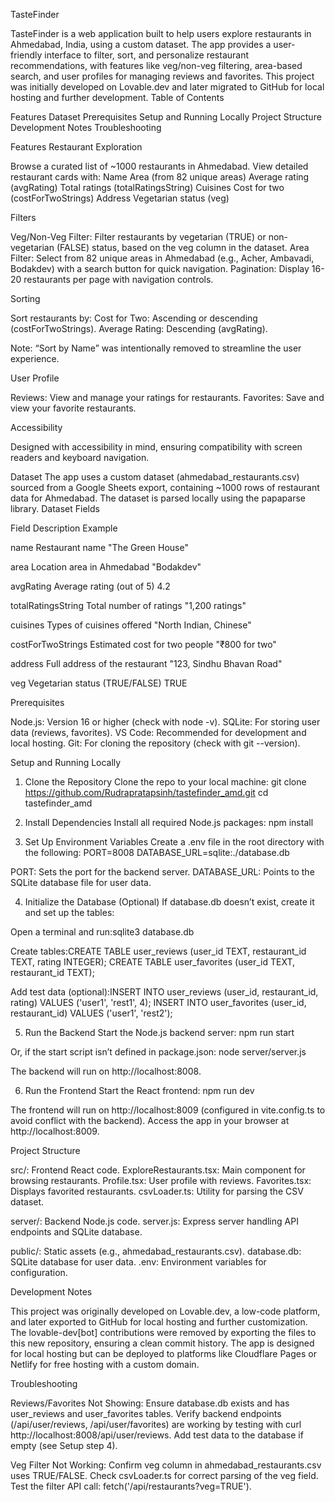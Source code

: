 TasteFinder 


TasteFinder is a web application built to help users explore restaurants in Ahmedabad, India, using a custom dataset. The app provides a user-friendly interface to filter, sort, and personalize restaurant recommendations, with features like veg/non-veg filtering, area-based search, and user profiles for managing reviews and favorites. This project was initially developed on Lovable.dev and later migrated to GitHub for local hosting and further development.
Table of Contents

Features
Dataset
Prerequisites
Setup and Running Locally
Project Structure
Development Notes
Troubleshooting

Features
Restaurant Exploration

Browse a curated list of ~1000 restaurants in Ahmedabad.
View detailed restaurant cards with:
Name
Area (from 82 unique areas)
Average rating (avgRating)
Total ratings (totalRatingsString)
Cuisines
Cost for two (costForTwoStrings)
Address
Vegetarian status (veg)



Filters

Veg/Non-Veg Filter: Filter restaurants by vegetarian (TRUE) or non-vegetarian (FALSE) status, based on the veg column in the dataset.
Area Filter: Select from 82 unique areas in Ahmedabad (e.g., Acher, Ambavadi, Bodakdev) with a search button for quick navigation.
Pagination: Display 16-20 restaurants per page with navigation controls.

Sorting

Sort restaurants by:
Cost for Two: Ascending or descending (costForTwoStrings).
Average Rating: Descending (avgRating).


Note: “Sort by Name” was intentionally removed to streamline the user experience.

User Profile

Reviews: View and manage your ratings for restaurants.
Favorites: Save and view your favorite restaurants.

Accessibility

Designed with accessibility in mind, ensuring compatibility with screen readers and keyboard navigation.

Dataset
The app uses a custom dataset (ahmedabad_restaurants.csv) sourced from a Google Sheets export, containing ~1000 rows of restaurant data for Ahmedabad. The dataset is parsed locally using the papaparse library.
Dataset Fields



Field
Description
Example



name
Restaurant name
"The Green House"


area
Location area in Ahmedabad
"Bodakdev"


avgRating
Average rating (out of 5)
4.2


totalRatingsString
Total number of ratings
"1,200 ratings"


cuisines
Types of cuisines offered
"North Indian, Chinese"


costForTwoStrings
Estimated cost for two people
"₹800 for two"


address
Full address of the restaurant
"123, Sindhu Bhavan Road"


veg
Vegetarian status (TRUE/FALSE)
TRUE


Prerequisites

Node.js: Version 16 or higher (check with node -v).
SQLite: For storing user data (reviews, favorites).
VS Code: Recommended for development and local hosting.
Git: For cloning the repository (check with git --version).

Setup and Running Locally
1. Clone the Repository
Clone the repo to your local machine:
git clone https://github.com/Rudrapratapsinh/tastefinder_amd.git
cd tastefinder_amd

2. Install Dependencies
Install all required Node.js packages:
npm install

3. Set Up Environment Variables
Create a .env file in the root directory with the following:
PORT=8008
DATABASE_URL=sqlite:./database.db


PORT: Sets the port for the backend server.
DATABASE_URL: Points to the SQLite database file for user data.

4. Initialize the Database (Optional)
If database.db doesn’t exist, create it and set up the tables:

Open a terminal and run:sqlite3 database.db


Create tables:CREATE TABLE user_reviews (user_id TEXT, restaurant_id TEXT, rating INTEGER);
CREATE TABLE user_favorites (user_id TEXT, restaurant_id TEXT);


Add test data (optional):INSERT INTO user_reviews (user_id, restaurant_id, rating) VALUES ('user1', 'rest1', 4);
INSERT INTO user_favorites (user_id, restaurant_id) VALUES ('user1', 'rest2');



5. Run the Backend
Start the Node.js backend server:
npm run start

Or, if the start script isn’t defined in package.json:
node server/server.js


The backend will run on http://localhost:8008.

6. Run the Frontend
Start the React frontend:
npm run dev


The frontend will run on http://localhost:8009 (configured in vite.config.ts to avoid conflict with the backend).
Access the app in your browser at http://localhost:8009.

Project Structure

src/: Frontend React code.
ExploreRestaurants.tsx: Main component for browsing restaurants.
Profile.tsx: User profile with reviews.
Favorites.tsx: Displays favorited restaurants.
csvLoader.ts: Utility for parsing the CSV dataset.


server/: Backend Node.js code.
server.js: Express server handling API endpoints and SQLite database.


public/: Static assets (e.g., ahmedabad_restaurants.csv).
database.db: SQLite database for user data.
.env: Environment variables for configuration.

Development Notes

This project was originally developed on Lovable.dev, a low-code platform, and later exported to GitHub for local hosting and further customization.
The lovable-dev[bot] contributions were removed by exporting the files to this new repository, ensuring a clean commit history.
The app is designed for local hosting but can be deployed to platforms like Cloudflare Pages or Netlify for free hosting with a custom domain.

Troubleshooting

Reviews/Favorites Not Showing:
Ensure database.db exists and has user_reviews and user_favorites tables.
Verify backend endpoints (/api/user/reviews, /api/user/favorites) are working by testing with curl http://localhost:8008/api/user/reviews.
Add test data to the database if empty (see Setup step 4).


Veg Filter Not Working:
Confirm veg column in ahmedabad_restaurants.csv uses TRUE/FALSE.
Check csvLoader.ts for correct parsing of the veg field.
Test the filter API call: fetch('/api/restaurants?veg=TRUE').







